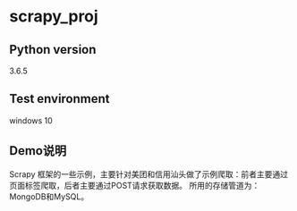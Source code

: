 # scrapy_proj
## Python version
   3.6.5
## Test environment
   windows 10
## Demo说明
Scrapy 框架的一些示例，主要针对美团和信用汕头做了示例爬取：前者主要通过页面标签爬取，后者主要通过POST请求获取数据。
所用的存储管道为：MongoDB和MySQL。
